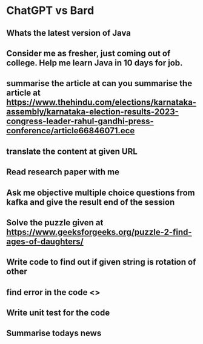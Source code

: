 # ChatGPT vs Bard
## Whats the latest version of Java
## Consider me as fresher, just coming out of college. Help me learn Java in 10 days for job.
## summarise the article at can you summarise the article at https://www.thehindu.com/elections/karnataka-assembly/karnataka-election-results-2023-congress-leader-rahul-gandhi-press-conference/article66846071.ece
## translate the content at given URL
## Read research paper with me
## Ask me objective multiple choice questions from kafka and give the result end of the session
## Solve the puzzle given at https://www.geeksforgeeks.org/puzzle-2-find-ages-of-daughters/
## Write code to find out if given string is rotation of other
## find error in the code <>
## Write unit test for the code
## Summarise todays news
